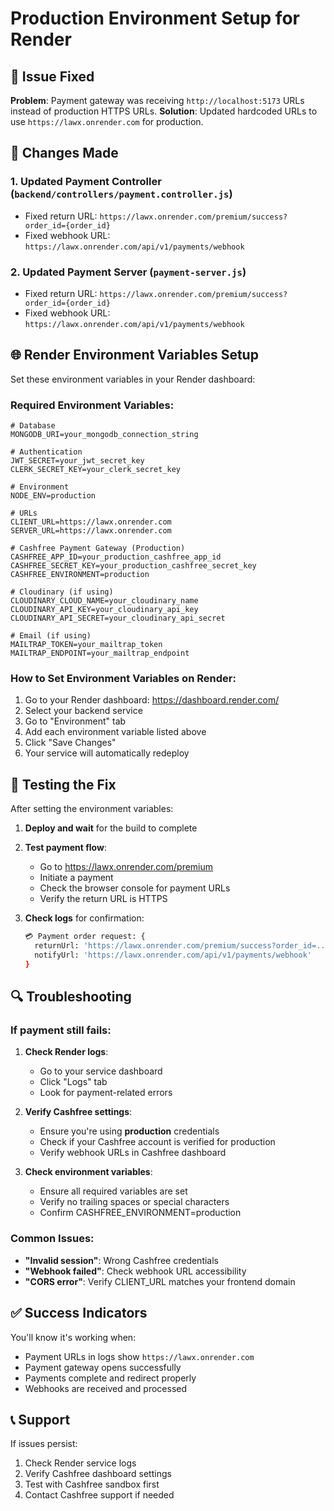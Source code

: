 # Production Environment Setup for Render

## 🎯 Issue Fixed
**Problem**: Payment gateway was receiving `http://localhost:5173` URLs instead of production HTTPS URLs.
**Solution**: Updated hardcoded URLs to use `https://lawx.onrender.com` for production.

## 🔧 Changes Made

### 1. Updated Payment Controller (`backend/controllers/payment.controller.js`)
- Fixed return URL: `https://lawx.onrender.com/premium/success?order_id={order_id}`
- Fixed webhook URL: `https://lawx.onrender.com/api/v1/payments/webhook`

### 2. Updated Payment Server (`payment-server.js`)
- Fixed return URL: `https://lawx.onrender.com/premium/success?order_id={order_id}`
- Fixed webhook URL: `https://lawx.onrender.com/api/v1/payments/webhook`

## 🌐 Render Environment Variables Setup

Set these environment variables in your Render dashboard:

### Required Environment Variables:

```env
# Database
MONGODB_URI=your_mongodb_connection_string

# Authentication
JWT_SECRET=your_jwt_secret_key
CLERK_SECRET_KEY=your_clerk_secret_key

# Environment
NODE_ENV=production

# URLs
CLIENT_URL=https://lawx.onrender.com
SERVER_URL=https://lawx.onrender.com

# Cashfree Payment Gateway (Production)
CASHFREE_APP_ID=your_production_cashfree_app_id
CASHFREE_SECRET_KEY=your_production_cashfree_secret_key
CASHFREE_ENVIRONMENT=production

# Cloudinary (if using)
CLOUDINARY_CLOUD_NAME=your_cloudinary_name
CLOUDINARY_API_KEY=your_cloudinary_api_key
CLOUDINARY_API_SECRET=your_cloudinary_api_secret

# Email (if using)
MAILTRAP_TOKEN=your_mailtrap_token
MAILTRAP_ENDPOINT=your_mailtrap_endpoint
```

### How to Set Environment Variables on Render:

1. Go to your Render dashboard: https://dashboard.render.com/
2. Select your backend service
3. Go to "Environment" tab
4. Add each environment variable listed above
5. Click "Save Changes"
6. Your service will automatically redeploy

## 🚀 Testing the Fix

After setting the environment variables:

1. **Deploy and wait** for the build to complete
2. **Test payment flow**:
   - Go to https://lawx.onrender.com/premium
   - Initiate a payment
   - Check the browser console for payment URLs
   - Verify the return URL is HTTPS

3. **Check logs** for confirmation:
   ```bash
   💳 Payment order request: {
     returnUrl: 'https://lawx.onrender.com/premium/success?order_id=...',
     notifyUrl: 'https://lawx.onrender.com/api/v1/payments/webhook'
   }
   ```

## 🔍 Troubleshooting

### If payment still fails:

1. **Check Render logs**:
   - Go to your service dashboard
   - Click "Logs" tab
   - Look for payment-related errors

2. **Verify Cashfree settings**:
   - Ensure you're using **production** credentials
   - Check if your Cashfree account is verified for production
   - Verify webhook URLs in Cashfree dashboard

3. **Check environment variables**:
   - Ensure all required variables are set
   - Verify no trailing spaces or special characters
   - Confirm CASHFREE_ENVIRONMENT=production

### Common Issues:

- **"Invalid session"**: Wrong Cashfree credentials
- **"Webhook failed"**: Check webhook URL accessibility
- **"CORS error"**: Verify CLIENT_URL matches your frontend domain

## ✅ Success Indicators

You'll know it's working when:
- Payment URLs in logs show `https://lawx.onrender.com`
- Payment gateway opens successfully
- Payments complete and redirect properly
- Webhooks are received and processed

## 📞 Support

If issues persist:
1. Check Render service logs
2. Verify Cashfree dashboard settings
3. Test with Cashfree sandbox first
4. Contact Cashfree support if needed 